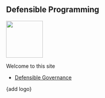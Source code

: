 ## Defensible Programming

<img src="/assets/defensible-governance/defensible-governance-logo.jpg" width="100"/>

Welcome to this site 

- [Defensible Governance](docs/defensible-governance)

{add logo}
